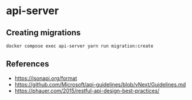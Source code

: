 # api-server

## Creating migrations

`docker compose exec api-server yarn run migration:create`

## References

- https://jsonapi.org/format
- https://github.com/Microsoft/api-guidelines/blob/vNext/Guidelines.md
- https://phauer.com/2015/restful-api-design-best-practices/
